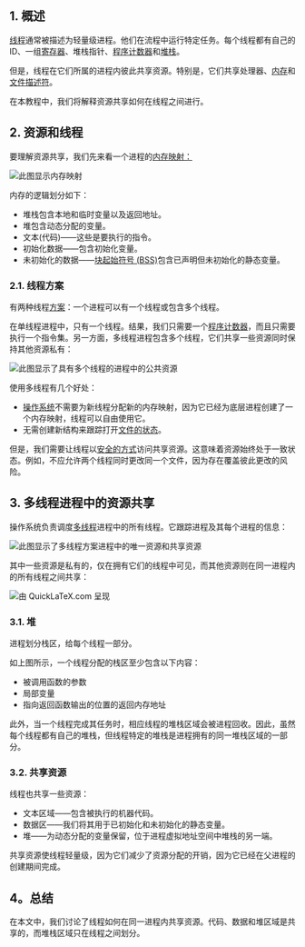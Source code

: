 ## 1. 概述

[线程](https://www.baeldung.com/java-single-thread-executor-service)通常被描述为轻量级进程。他们在流程中运行特定任务。每个线程都有自己的 ID、一组[寄存器](https://www.baeldung.com/cs/process-control-block)、堆栈指针、[程序计数器](https://www.baeldung.com/cs/os-program-counter-vs-instruction-register)和[堆栈](https://www.baeldung.com/cs/memory-allocation)。

但是，线程在它们所属的进程内彼此共享资源。特别是，它们共享处理器、[内存](https://www.baeldung.com/java-memory-beyond-heap)和[文件描述符](https://www.baeldung.com/cs/os-basic-services)。 

在本教程中，我们将解释资源共享如何在线程之间进行。

## 2. 资源和线程

要理解资源共享，我们先来看一个进程的[内存映射：](https://www.baeldung.com/cs/memory-allocation)

![此图显示内存映射](https://www.baeldung.com/wp-content/uploads/sites/4/2022/11/Memory-map-vs-thread.png)

内存的逻辑划分如下：

-   堆栈包含本地和临时变量以及返回地址。
-   堆包含动态分配的变量。
-   文本(代码)——这些是要执行的指令。
-   初始化数据——包含初始化变量。
-   未初始化的数据——[块起始符号 (BSS)](https://en.wikipedia.org/wiki/.bss)包含已声明但未初始化的静态变量。

### 2.1. 线程方案

有两种线程[方案](https://www.baeldung.com/cs/component-object-model-sta-vs-mta)：一个进程可以有一个线程或包含多个线程。

在单线程进程中，只有一个线程。结果，我们只需要一个[程序计数器](https://www.baeldung.com/cs/os-program-counter-vs-instruction-register)，而且只需要执行一个指令集。另一方面，多线程进程包含多个线程，它们共享一些资源同时保持其他资源私有：

![此图显示了具有多个线程的进程中的公共资源](https://www.baeldung.com/wp-content/uploads/sites/4/2022/11/Shared-resources-in-a-process-1024x462.png)

使用多线程有几个好处：

-   [操作系统](https://www.baeldung.com/cs/os-basic-services)不需要为新线程分配新的内存映射，因为它已经为底层进程创建了一个内存映射，线程可以自由使用它。
-   无需创建新结构来跟踪打开[文件的](https://www.baeldung.com/cs/files-file-systems)[状态](https://www.baeldung.com/cs/stateful-stateless-system)。

但是，我们需要让线程以[安全的方式](https://www.baeldung.com/cs/servers-threads-number)访问共享资源。这意味着资源始终处于一致状态。例如，不应允许两个线程同时更改同一个文件，因为存在覆盖彼此更改的风险。

## 3. 多线程进程中的资源共享

操作系统负责调度[多线程](https://www.baeldung.com/cs/multithreaded-algorithms)进程中的所有线程。它跟踪进程及其每个进程的信息：

![此图显示了多线程方案进程中的唯一资源和共享资源](https://www.baeldung.com/wp-content/uploads/sites/4/2022/11/Memory-map-for-multithread-1024x778.png)

其中一些资源是私有的，仅在拥有它们的线程中可见，而其他资源则在同一进程内的所有线程之间共享：

![由 QuickLaTeX.com 呈现](https://www.baeldung.com/wp-content/ql-cache/quicklatex.com-781f3355549dba67bdee364d96dc2e04_l3.svg)

### 3.1. 堆

进程划分栈区，给每个线程一部分。

如上图所示，一个线程分配的栈区至少包含以下内容：

-   被调用函数的参数
-   局部变量
-   指向返回函数输出的位置的返回内存地址

此外，当一个线程完成其任务时，相应线程的堆栈区域会被进程回收。因此，虽然每个线程都有自己的堆栈，但线程特定的堆栈是进程拥有的同一堆栈区域的一部分。

### 3.2. 共享资源

线程也共享一些资源：

-   文本区域——包含被执行的机器代码。
-   数据区——我们将其用于已初始化和未初始化的静态变量。
-   堆——为动态分配的变量保留，位于进程虚拟地址空间中堆栈的另一端。

共享资源使线程轻量级，因为它们减少了资源分配的开销，因为它已经在父进程的创建期间完成。

## 4。总结

在本文中，我们讨论了线程如何在同一进程内共享资源。代码、数据和堆区域是共享的，而堆栈区域只在线程之间划分。